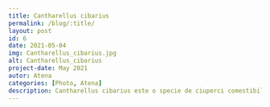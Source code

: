 ```yaml
---
title: Cantharellus cibarius
permalink: /blog/:title/
layout: post
id: 6
date: 2021-05-04
img: Cantharellus_cibarius.jpg
alt: Cantharellus_cibarius 
project-date: May 2021
autor: Atena
categories: [Photo, Atena]
description: Cantharellus cibarius este o specie de ciuperci comestibile a încrengăturii Basidiomycota, din familia Cantharellaceae și de genul Cantharellus care coabitează, fiind un simbiont micoriza (formează micorize pe rădăcinile arborilor). Ea este cunoscută în popor în primul rând sub numele gălbior, gălbenel, burete galben sau ciuciuleți gălbiori. Buretele se dezvoltă în România, Basarabia și Bucovina de Nord în păduri de foioase (sub fagi, stejari) precum în cele de conifere, deseori pe mușchi și printre afine, sau prin tufișuri de zmeură și mure, din mai până în octombrie (noiembrie).
---
```

